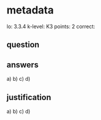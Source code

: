 # metadata
lo: 3.3.4
k-level: K3
points: 2
correct:

## question


## answers
a)
b)
c)
d)

## justification
a)
b)
c)
d)


